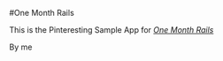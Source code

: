 #One Month Rails

This is the Pinteresting Sample App for 
[*One Month Rails*](http://onemonthrails.com)

By me